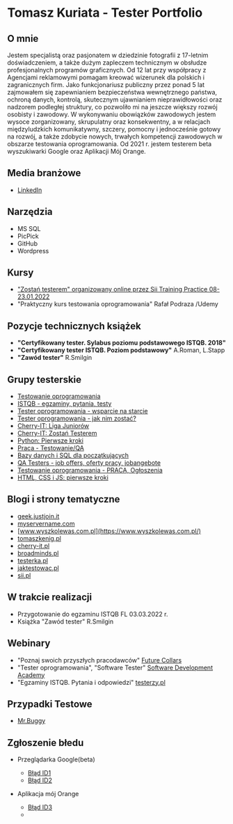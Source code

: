 #  **Tomasz Kuriata - Tester Portfolio**

## O mnie
Jestem specjalistą oraz pasjonatem w dziedzinie fotografii z 17-letnim doświadczeniem, a także dużym zapleczem technicznym w obsłudze profesjonalnych 
programów graficznych. 
Od 12 lat przy współpracy z Agencjami reklamowymi pomagam kreować wizerunek dla polskich i zagranicznych firm. 
Jako funkcjonariusz publiczny przez ponad 5 lat zajmowałem się zapewnianiem bezpieczeństwa wewnętrznego państwa, ochroną danych, kontrolą, 
skutecznym ujawnianiem nieprawidłowości oraz nadzorem podległej struktury, co pozwoliło mi na jeszcze większy rozwój osobisty i zawodowy. 
W wykonywaniu obowiązków zawodowych jestem wysoce zorganizowany, skrupulatny oraz konsekwentny, a w relacjach międzyludzkich komunikatywny, szczery, pomocny
i jednocześnie gotowy na rozwój, a także zdobycie nowych, trwałych kompetencji zawodowych w obszarze testowania oprogramowania. 
Od 2021 r. jestem testerem beta wyszukiwarki Google oraz Aplikacji Mój Orange.
 


## Media branżowe
* [LinkedIn](https://www.linkedin.com/in/tomaszkuriata/)

## Narzędzia
* MS SQL
* PicPick
* GitHub
* Wordpress

## Kursy
* ["Zostań testerem" organizowany online przez Sii Training Practice 08-23.01.2022](https://media-exp1.licdn.com/dms/image/C4E2DAQGMsKrWlrjxLg/profile-treasury-image-shrink_1280_1280/0/1643481407000?e=1644519600&v=beta&t=Zn1QQahPh4j3az8nbfheUlJn8xbaGcYOIGD-P9ZWB5U)
* "Praktyczny kurs testowania oprogramowania" Rafał Podraza /Udemy

## Pozycje technicznych książek
* **"Certyfikowany tester. Sylabus poziomu podstawowego ISTQB. 2018"**
* **"Certyfikowany tester ISTQB. Poziom podstawowy"** A.Roman, L.Stapp
* **"Zawód tester"** R.Smilgin

## Grupy testerskie
* [Testowanie oprogramowania](https://www.facebook.com/groups/TestowanieOprogramowania)
* [ISTQB - egzaminy, pytania, testy](https://www.facebook.com/groups/194288250951242)
* [Tester oprogramowania - wsparcie na starcie](https://www.facebook.com/groups/testeroprogramowania)
* [Tester oprogramowania - jak nim zostać?](https://www.facebook.com/groups/jakzostactesterem)
* [Cherry-IT: Liga Juniorów](https://www.facebook.com/groups/1803734376408527)
* [Cherry-IT: Zostań Testerem](https://www.facebook.com/groups/2133784529983322)
* [Python: Pierwsze kroki](https://www.facebook.com/groups/pythonpierwszekroki)
* [Praca - Testowanie/QA](https://www.facebook.com/groups/823634297806568)
* [Bazy danych i SQL dla początkujących](https://www.facebook.com/groups/podstawySQL)
* [QA Testers - job offers, oferty pracy, jobangebote](https://www.facebook.com/groups/808752555920542)
* [Testowanie oprogramowania - PRACA, Ogłoszenia](https://www.facebook.com/groups/testowanieoprogramowaniapraca)
* [HTML, CSS i JS: pierwsze kroki](https://www.facebook.com/groups/html.css.js.pierwsze.kroki)

 ## Blogi i strony tematyczne
* [geek.justjoin.it](https://geek.justjoin.it/category/qa)
* [myservername.com](https://myservername.com/)
* [www.wyszkolewas.com.pl](https://www.wyszkolewas.com.pl/)
* [tomaszkenig.pl](https://tomaszkenig.pl/)
* [cherry-it.pl](http://cherry-it.pl/)
* [broadminds.pl](https://broadminds.pl/)
* [testerka.pl](http://testerka.pl/blog/)
* [jaktestowac.pl](https://jaktestowac.pl/category/wpisy/)
* [sii.pl](https://sii.pl/blog/)

## W trakcie realizacji
* Przygotowanie do egzaminu ISTQB FL 03.03.2022 r.
* Książka "Zawód tester" R.Smilgin

## Webinary
* "Poznaj swoich przyszłych pracodawców"  [Future Collars](https://futurecollars.com/) 
* "Tester oprogramowania", "Software Tester" [Software Development Academy](https://sdacademy.pl/)
* "Egzaminy ISTQB. Pytania i odpowiedzi" [testerzy.pl](https://testerzy.pl/)

## Przypadki Testowe
* [Mr.Buggy](https://drive.google.com/file/d/1Xd7Hn8CPNUOohyMSpHxb9a5AKD7Rs92X/view?usp=sharing)

## Zgłoszenie błedu
* Przeglądarka Google(beta)
  * [Błąd ID1](https://drive.google.com/file/d/1iNPcxlSfJkjqsJDzrp5-ZGNK8LcaUQxf/view?usp=sharing)
  * [Błąd ID2](https://drive.google.com/file/d/1cYS06b0NkhdeH_1MNAkHvDtnkoIkIctE/view?usp=sharing)

* Aplikacja mój Orange
  * [Błąd ID3](https://drive.google.com/file/d/1U4yTgxf2EzNP9EQD3SWYHSEQ9r7c7B5U/view?usp=sharing)
  * 
